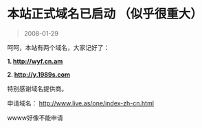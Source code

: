 # 本站正式域名已启动 （似乎很重大） 

> 2008-01-29

<div class="pcs-article-content_ptkaiapt4bxy_baiduscarticle" id="detailArticleContent_ptkaiapt4bxy_baiduscarticle">
 <p>
  呵呵，本站有两个域名，大家记好了：
 </p>
 <p>
  <strong>
   1.
   <a href="http://wyf.cn.am" target="_blank">
    http://wyf.cn.am
   </a>
  </strong>
 </p>
 <p>
 </p>
 <p>
  <strong>
   2.
  </strong>
  <a href="http://y.1989s.com" target="_blank">
   <strong>
    http://y.1989s.com
   </strong>
  </a>
 </p>
 <p>
  特别感谢域名提供商。
 </p>
 <p>
  申请域名：
  <a href="http://www.live.as/one/index-zh-cn.html">
   http://www.live.as/one/index-zh-cn.html
  </a>
 </p>
 <p>
  wwww好像不能申请
 </p>
</div>


